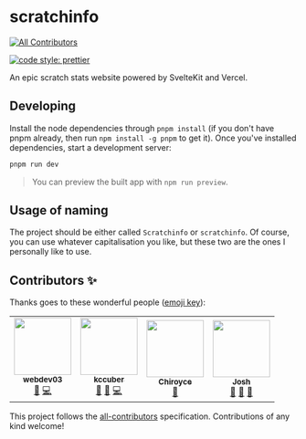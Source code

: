 # scratchinfo

<!-- prettier-ignore-start -->
<!-- ALL-CONTRIBUTORS-BADGE:START - Do not remove or modify this section -->
[![All Contributors](https://img.shields.io/badge/all_contributors-4-orange.svg?style=flat-square)](#contributors-)
<!-- ALL-CONTRIBUTORS-BADGE:END -->
<!-- prettier-ignore-end -->

[![code style: prettier](https://img.shields.io/badge/code_style-prettier-ff69b4.svg?style=flat-square)](https://github.com/prettier/prettier)

An epic scratch stats website powered by SvelteKit and Vercel.

## Developing

Install the node dependencies through `pnpm install` (if you don't have pnpm already, then run `npm install -g pnpm` to get it).
Once you've installed dependencies, start a development server:

```bash
pnpm run dev
```

> You can preview the built app with `npm run preview`.

## Usage of naming

The project should be either called `Scratchinfo` or `scratchinfo`. Of course, you can use whatever capitalisation you like, but these two are the ones I personally like to use.

## Contributors ✨

Thanks goes to these wonderful people ([emoji key](https://allcontributors.org/docs/en/emoji-key)):

<!-- ALL-CONTRIBUTORS-LIST:START - Do not remove or modify this section -->
<!-- prettier-ignore-start -->
<!-- markdownlint-disable -->
<table>
  <tr>
    <td align="center"><a href="https://github.com/webdev03"><img src="https://avatars.githubusercontent.com/u/75148774?v=4?s=100" width="100px;" alt=""/><br /><sub><b>webdev03</b></sub></a><br /><a href="#projectManagement-webdev03" title="Project Management">📆</a> <a href="https://github.com/webdev03/scratchinfo/commits?author=webdev03" title="Code">💻</a></td>
    <td align="center"><a href="https://scratch.mit.edu/users/kccuber"><img src="https://avatars.githubusercontent.com/u/92891642?v=4?s=100" width="100px;" alt=""/><br /><sub><b>kccuber</b></sub></a><br /><a href="https://github.com/webdev03/scratchinfo/issues?q=author%3Akccuber-scratch" title="Bug reports">🐛</a> <a href="#design-kccuber-scratch" title="Design">🎨</a> <a href="https://github.com/webdev03/scratchinfo/commits?author=kccuber-scratch" title="Code">💻</a></td>
    <td align="center"><a href="https://scratch.mit.edu/users/Chiroyce"><img src="https://avatars.githubusercontent.com/u/97374054?v=4?s=100" width="100px;" alt=""/><br /><sub><b>Chiroyce</b></sub></a><br /><a href="https://github.com/webdev03/scratchinfo/issues?q=author%3AChiroyce1" title="Bug reports">🐛</a></td>
    <td align="center"><a href="http://joshatticus.cf"><img src="https://avatars.githubusercontent.com/u/72828296?v=4?s=100" width="100px;" alt=""/><br /><sub><b>Josh</b></sub></a><br /><a href="#design-JoshAtticus" title="Design">🎨</a> <a href="#ideas-JoshAtticus" title="Ideas, Planning, & Feedback">🤔</a> <a href="#userTesting-JoshAtticus" title="User Testing">📓</a></td>
  </tr>
</table>

<!-- markdownlint-restore -->
<!-- prettier-ignore-end -->

<!-- ALL-CONTRIBUTORS-LIST:END -->

This project follows the [all-contributors](https://github.com/all-contributors/all-contributors) specification. Contributions of any kind welcome!
